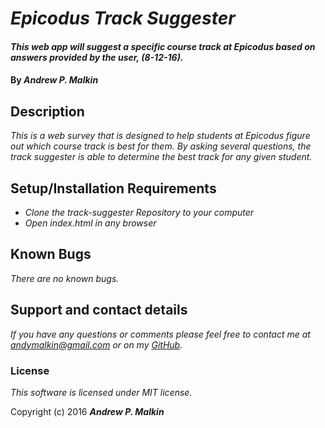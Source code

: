 # _Epicodus Track Suggester_

#### _This web app will suggest a specific course track at Epicodus based on answers provided by the user, (8-12-16)._

#### By _**Andrew P. Malkin**_

## Description

_This is a web survey that is designed to help students at Epicodus figure out which course track is best for them. By asking several questions, the track suggester is able to determine the best track for any given student._

## Setup/Installation Requirements

* _Clone the track-suggester Repository to your computer_
* _Open index.html in any browser_

## Known Bugs

_There are no known bugs._

## Support and contact details

_If you have any questions or comments please feel free to contact me at andymalkin@gmail.com or on my [GitHub](https://github.com/tiki84626)._

### License

*This software is licensed under MIT license.*

Copyright (c) 2016 **_Andrew P. Malkin_**
